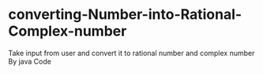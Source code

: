 # converting-Number-into-Rational-Complex-number
Take input from user and convert it to rational number and complex number By java Code
